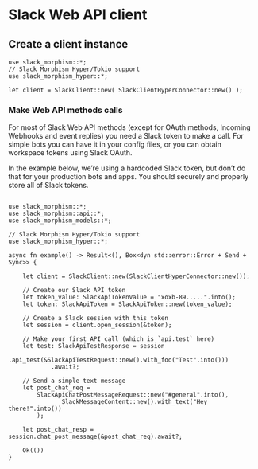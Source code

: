 # Slack Web API client

## Create a client instance

```rust,noplaypen
use slack_morphism::*;
// Slack Morphism Hyper/Tokio support
use slack_morphism_hyper::*;

let client = SlackClient::new( SlackClientHyperConnector::new() );

```

### Make Web API methods calls

For most of Slack Web API methods (except for OAuth methods, Incoming Webhooks and event replies)
you need a Slack token to make a call.
For simple bots you can have it in your config files, or you can obtain
workspace tokens using Slack OAuth.

In the example below, we’re using a hardcoded Slack token, but don’t do that for your production bots and apps.
You should securely and properly store all of Slack tokens.

```rust,noplaypen

use slack_morphism::*;
use slack_morphism::api::*;
use slack_morphism_models::*;

// Slack Morphism Hyper/Tokio support
use slack_morphism_hyper::*;

async fn example() -> Result<(), Box<dyn std::error::Error + Send + Sync>> {
   
    let client = SlackClient::new(SlackClientHyperConnector::new());
    
    // Create our Slack API token
    let token_value: SlackApiTokenValue = "xoxb-89.....".into();
    let token: SlackApiToken = SlackApiToken::new(token_value);
    
    // Create a Slack session with this token
    let session = client.open_session(&token);
    
    // Make your first API call (which is `api.test` here)
    let test: SlackApiTestResponse = session
            .api_test(&SlackApiTestRequest::new().with_foo("Test".into()))
            .await?;

    // Send a simple text message
    let post_chat_req =
        SlackApiChatPostMessageRequest::new("#general".into(),
               SlackMessageContent::new().with_text("Hey there!".into())
        );

    let post_chat_resp = session.chat_post_message(&post_chat_req).await?;

    Ok(())
}
```
